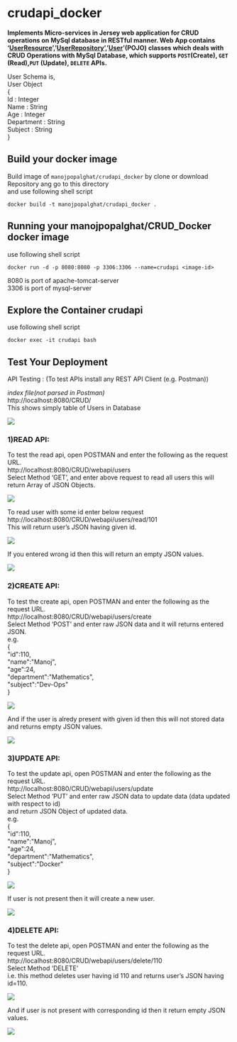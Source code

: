 # crudapi_docker
**Implements Micro-services in Jersey web application for CRUD operations on MySql database in RESTful  manner.
Web App contains ‘[UserResource](CRUD/WEB-INF/classes/com/manoj/crud/UserResource.java)’,’[UserRepository](CRUD/WEB-INF/classes/com/manoj/crud/UserRepository.java)’,’[User](CRUD/WEB-INF/classes/com/manoj/crud/User.java)’(POJO) classes which deals with CRUD Operations with MySql Database,
which supports `POST`(Create), `GET` (Read),`PUT` (Update), `DELETE` APIs.**  

User Schema is,  
  User Object  
  {      
       Id : Integer  
       Name : String  
       Age : Integer  
       Department : String  
       Subject : String  
  }  

## Build your docker image
Build image of `manojpopalghat/crudapi_docker` by clone or download Repository ang go to this directory  
and use following shell script  
```shell
docker build -t manojpopalghat/crudapi_docker .
```

## Running your manojpopalghat/CRUD_Docker docker image
use following shell script  
```shell
docker run -d -p 8080:8080 -p 3306:3306 --name=crudapi <image-id>
```
8080 is port of apache-tomcat-server    
3306 is port of mysql-server   

## Explore the Container crudapi
use following shell script  
```shell
docker exec -it crudapi bash
```
## Test Your Deployment
API Testing : (To test APIs install any REST API Client (e.g. Postman))  

_index file(not parsed in Postman)_  
http://localhost:8080/CRUD/  
This shows simply table of Users in Database  

![](CRUD/Images/index.png)

### 1)READ API:
To test the read api, open POSTMAN and enter the following as the request URL.  
http://localhost:8080/CRUD/webapi/users  
Select Method ‘GET’, and enter above request to read all users this will return Array of JSON Objects.

![](CRUD/Images/get_all.png)

To read user with some id enter below request  
http://localhost:8080/CRUD/webapi/users/read/101  
This will return user’s JSON having given id.

![](CRUD/Images/get_by_id.png)

If you entered wrong id then this will return an empty JSON values.  

![](CRUD/Images/get_null.png)

### 2)CREATE API:
To test the create api, open POSTMAN and enter the following as the request URL.  
http://localhost:8080/CRUD/webapi/users/create  
Select Method ‘POST’ and enter raw JSON data and it will returns entered JSON.  
e.g.   
  {  
       "id":110,  
       "name":"Manoj",  
       "age":24,  
       "department":"Mathematics",  
       "subject":"Dev-Ops"  
  }  
  
  ![](CRUD/Images/post.png)
  
And if the user is alredy present with given id then this will not stored data and returns empty JSON values.  

![](CRUD/Images/post_null.png)

### 3)UPDATE API:
To test the update api, open POSTMAN and enter the following as the request URL.  
http://localhost:8080/CRUD/webapi/users/update  
Select Method ‘PUT’ and enter raw JSON data to update data (data updated with respect to id)  
and return JSON Object of updated data.  
e.g.  
  {  
       "id":110,  
       "name":"Manoj",  
       "age":24,  
       "department":"Mathematics",  
       "subject":"Docker"  
  }    
  
  ![](CRUD/Images/put.png)
  
If user is not present then it will create a new user.  

![](CRUD/Images/put_post.png)

### 4)DELETE API:
To test the delete api, open POSTMAN and enter the following as the request URL.  
http://localhost:8080/CRUD/webapi/users/delete/110  
Select Method ‘DELETE’  
i.e. this method deletes user having id 110 and returns user’s JSON having id=110.

![](CRUD/Images/delete.png)

And if user is not present with corresponding id then it return empty JSON values.  

![](CRUD/Images/delete_null.png)
  
